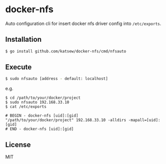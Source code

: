 # docker-nfs

Auto configuration cli for insert docker nfs driver config into `/etc/exports`.

## Installation

```bash
$ go install github.com/katsew/docker-nfs/cmd/nfsauto
```

## Execute

```bash
$ sudo nfsauto [address - default: localhost]
```

e.g.

```
$ cd /path/to/your/docker/project
$ sudo nfsauto 192.168.33.10
$ cat /etc/exports

# BEGIN - docker-nfs [uid]:[gid]
"/path/to/your/docker/project" 192.168.33.10 -alldirs -mapall=[uid]:[gid]
# END - docker-nfs [uid]:[gid]

```

## License

MIT
